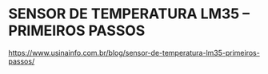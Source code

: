 # SENSOR DE TEMPERATURA LM35 – PRIMEIROS PASSOS
https://www.usinainfo.com.br/blog/sensor-de-temperatura-lm35-primeiros-passos/
